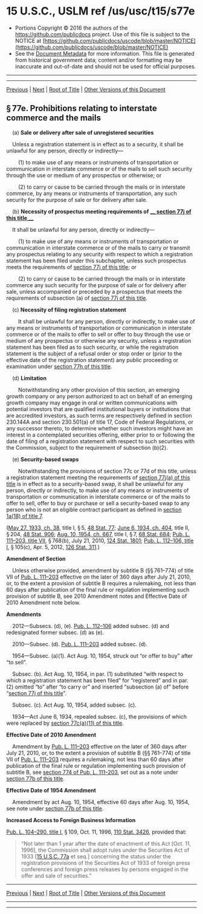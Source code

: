 ---
---

# 15 U.S.C., USLM ref /us/usc/t15/s77e

* Portions Copyright © 2016 the authors of the https://github.com/publicdocs project.
  Use of this file is subject to the NOTICE at [https://github.com/publicdocs/uscode/blob/master/NOTICE](https://github.com/publicdocs/uscode/blob/master/NOTICE)
* See the [Document Metadata](././../../../../..//README.md) for more information.
  This file is generated from historical government data; content and/or formatting may be inaccurate and out-of-date and should not be used for official purposes.

----------
----------

[Previous](./../../../../..//us/usc/t15/ch2A/schI/m__us_usc_t15_s77d–1.md) | [Next](./../../../../..//us/usc/t15/ch2A/schI/m__us_usc_t15_s77f.md) | [Root of Title](./../../../../../) | [Other Versions of this Document](https://publicdocs.github.io/go/links?ns=uslm&ref=%2Fus%2Fusc%2Ft15%2Fs77e)

## § 77e. Prohibitions relating to interstate commerce and the mails

    (a) __Sale or delivery after sale of unregistered securities__ 

    Unless a registration statement is in effect as to a security, it shall be unlawful for any person, directly or indirectly—

        (1) to make use of any means or instruments of transportation or communication in interstate commerce or of the mails to sell such security through the use or medium of any prospectus or otherwise; or

        (2) to carry or cause to be carried through the mails or in interstate commerce, by any means or instruments of transportation, any such security for the purpose of sale or for delivery after sale.

    (b) __Necessity of prospectus meeting requirements of__  __[__  __section 77j of this title__  __][/us/usc/t15/s77j]__ 

    It shall be unlawful for any person, directly or indirectly—

        (1) to make use of any means or instruments of transportation or communication in interstate commerce or of the mails to carry or transmit any prospectus relating to any security with respect to which a registration statement has been filed under this subchapter, unless such prospectus meets the requirements of [section 77j of this title][/us/usc/t15/s77j]; or

        (2) to carry or cause to be carried through the mails or in interstate commerce any such security for the purpose of sale or for delivery after sale, unless accompanied or preceded by a prospectus that meets the requirements of subsection (a) of [section 77j of this title][/us/usc/t15/s77j].

    (c) __Necessity of filing registration statement__ 

        It shall be unlawful for any person, directly or indirectly, to make use of any means or instruments of transportation or communication in interstate commerce or of the mails to offer to sell or offer to buy through the use or medium of any prospectus or otherwise any security, unless a registration statement has been filed as to such security, or while the registration statement is the subject of a refusal order or stop order or (prior to the effective date of the registration statement) any public proceeding or examination under [section 77h of this title][/us/usc/t15/s77h].

    (d) __Limitation__ 

        Notwithstanding any other provision of this section, an emerging growth company or any person authorized to act on behalf of an emerging growth company may engage in oral or written communications with potential investors that are qualified institutional buyers or institutions that are accredited investors, as such terms are respectively defined in section 230.144A and section 230.501(a) of title 17, Code of Federal Regulations, or any successor thereto, to determine whether such investors might have an interest in a contemplated securities offering, either prior to or following the date of filing of a registration statement with respect to such securities with the Commission, subject to the requirement of subsection (b)(2).

    (e) __Security-based swaps__ 

        Notwithstanding the provisions of section 77c or 77d of this title, unless a registration statement meeting the requirements of [section 77j(a) of this title][/us/usc/t15/s77j/a] is in effect as to a security-based swap, it shall be unlawful for any person, directly or indirectly, to make use of any means or instruments of transportation or communication in interstate commerce or of the mails to offer to sell, offer to buy or purchase or sell a security-based swap to any person who is not an eligible contract participant as defined in [section 1a(18) of title 7][/us/usc/t7/s1a/18].

([May 27, 1933, ch. 38][/us/act/1933-05-27/ch38], title I, § 5, [48 Stat. 77][/us/stat/48/77]; [June 6, 1934, ch. 404][/us/act/1934-06-06/ch404], title II, § 204, [48 Stat. 906][/us/stat/48/906]; [Aug. 10, 1954, ch. 667][/us/act/1954-08-10/ch667], title I, § 7, [68 Stat. 684][/us/stat/68/684]; [Pub. L. 111–203, title VII][/us/pl/111/203/tVII], § 768(b), July 21, 2010, [124 Stat. 1801][/us/stat/124/1801]; [Pub. L. 112–106, title I][/us/pl/112/106/tI], § 105(c), Apr. 5, 2012, [126 Stat. 311][/us/stat/126/311].)

 __Amendment of Section__ 

    Unless otherwise provided, amendment by subtitle B (§§ 761–774) of title VII of [Pub. L. 111–203][/us/pl/111/203] effective on the later of 360 days after July 21, 2010, or, to the extent a provision of subtitle B requires a rulemaking, not less than 60 days after publication of the final rule or regulation implementing such provision of subtitle B, see 2010 Amendment notes and Effective Date of 2010 Amendment note below.

 __Amendments__ 

    2012—Subsecs. (d), (e). [Pub. L. 112–106][/us/pl/112/106] added subsec. (d) and redesignated former subsec. (d) as (e).

    2010—Subsec. (d). [Pub. L. 111–203][/us/pl/111/203] added subsec. (d).

    1954—Subsec. (a)(1). Act Aug. 10, 1954, struck out “or offer to buy” after “to sell”.

    Subsec. (b). Act Aug. 10, 1954, in par. (1) substituted “with respect to which a registration statement has been filed” for “registered” and in par. (2) omitted “to” after “to carry or” and inserted “subsection (a) of” before “[section 77j of this title][/us/usc/t15/s77j]”.

    Subsec. (c). Act Aug. 10, 1954, added subsec. (c).

    1934—Act June 6, 1934, repealed subsec. (c), the provisions of which were replaced by [section 77c(a)(11) of this title][/us/usc/t15/s77c/a/11].

 __Effective Date of 2010 Amendment__ 

    Amendment by [Pub. L. 111–203][/us/pl/111/203] effective on the later of 360 days after July 21, 2010, or, to the extent a provision of subtitle B (§§ 761–774) of title VII of [Pub. L. 111–203][/us/pl/111/203] requires a rulemaking, not less than 60 days after publication of the final rule or regulation implementing such provision of subtitle B, see [section 774 of Pub. L. 111–203][/us/pl/111/203/s774], set out as a note under [section 77b of this title][/us/usc/t15/s77b].

 __Effective Date of 1954 Amendment__ 

    Amendment by act Aug. 10, 1954, effective 60 days after Aug. 10, 1954, see note under [section 77b of this title][/us/usc/t15/s77b].

 __Increased Access to Foreign Business Information__ 

[Pub. L. 104–290, title I][/us/pl/104/290/tI], § 109, Oct. 11, 1996, [110 Stat. 3426][/us/stat/110/3426], provided that: 

> “Not later than 1 year after the date of enactment of this Act \[Oct. 11, 1996\], the Commission shall adopt rules under the Securities Act of 1933 \[[15 U.S.C. 77a][/us/usc/t15/s77a] et seq.\] concerning the status under the registration provisions of the Securities Act of 1933 of foreign press conferences and foreign press releases by persons engaged in the offer and sale of securities.”

----------

[Previous](./../../../../..//us/usc/t15/ch2A/schI/m__us_usc_t15_s77d–1.md) | [Next](./../../../../..//us/usc/t15/ch2A/schI/m__us_usc_t15_s77f.md) | [Root of Title](./../../../../../) | [Other Versions of this Document](https://publicdocs.github.io/go/links?ns=uslm&ref=%2Fus%2Fusc%2Ft15%2Fs77e)

----------
----------

[/us/usc/t15/s77j]: https://publicdocs.github.io/go/links?ns=uslm&ref=%2Fus%2Fusc%2Ft15%2Fs77j
[/us/usc/t15/s77j]: https://publicdocs.github.io/go/links?ns=uslm&ref=%2Fus%2Fusc%2Ft15%2Fs77j
[/us/usc/t15/s77j]: https://publicdocs.github.io/go/links?ns=uslm&ref=%2Fus%2Fusc%2Ft15%2Fs77j
[/us/usc/t15/s77h]: https://publicdocs.github.io/go/links?ns=uslm&ref=%2Fus%2Fusc%2Ft15%2Fs77h
[/us/usc/t15/s77j/a]: https://publicdocs.github.io/go/links?ns=uslm&ref=%2Fus%2Fusc%2Ft15%2Fs77j%2Fa
[/us/usc/t7/s1a/18]: https://publicdocs.github.io/go/links?ns=uslm&ref=%2Fus%2Fusc%2Ft7%2Fs1a%2F18
[/us/act/1933-05-27/ch38]: https://publicdocs.github.io/go/links?ns=uslm&ref=%2Fus%2Fact%2F1933-05-27%2Fch38
[/us/stat/48/77]: https://publicdocs.github.io/go/links?ns=uslm&ref=%2Fus%2Fstat%2F48%2F77
[/us/act/1934-06-06/ch404]: https://publicdocs.github.io/go/links?ns=uslm&ref=%2Fus%2Fact%2F1934-06-06%2Fch404
[/us/stat/48/906]: https://publicdocs.github.io/go/links?ns=uslm&ref=%2Fus%2Fstat%2F48%2F906
[/us/act/1954-08-10/ch667]: https://publicdocs.github.io/go/links?ns=uslm&ref=%2Fus%2Fact%2F1954-08-10%2Fch667
[/us/stat/68/684]: https://publicdocs.github.io/go/links?ns=uslm&ref=%2Fus%2Fstat%2F68%2F684
[/us/pl/111/203/tVII]: https://publicdocs.github.io/go/links?ns=uslm&ref=%2Fus%2Fpl%2F111%2F203%2FtVII
[/us/stat/124/1801]: https://publicdocs.github.io/go/links?ns=uslm&ref=%2Fus%2Fstat%2F124%2F1801
[/us/pl/112/106/tI]: https://publicdocs.github.io/go/links?ns=uslm&ref=%2Fus%2Fpl%2F112%2F106%2FtI
[/us/stat/126/311]: https://publicdocs.github.io/go/links?ns=uslm&ref=%2Fus%2Fstat%2F126%2F311
[/us/pl/111/203]: https://publicdocs.github.io/go/links?ns=uslm&ref=%2Fus%2Fpl%2F111%2F203
[/us/pl/112/106]: https://publicdocs.github.io/go/links?ns=uslm&ref=%2Fus%2Fpl%2F112%2F106
[/us/pl/111/203]: https://publicdocs.github.io/go/links?ns=uslm&ref=%2Fus%2Fpl%2F111%2F203
[/us/usc/t15/s77j]: https://publicdocs.github.io/go/links?ns=uslm&ref=%2Fus%2Fusc%2Ft15%2Fs77j
[/us/usc/t15/s77c/a/11]: https://publicdocs.github.io/go/links?ns=uslm&ref=%2Fus%2Fusc%2Ft15%2Fs77c%2Fa%2F11
[/us/pl/111/203]: https://publicdocs.github.io/go/links?ns=uslm&ref=%2Fus%2Fpl%2F111%2F203
[/us/pl/111/203]: https://publicdocs.github.io/go/links?ns=uslm&ref=%2Fus%2Fpl%2F111%2F203
[/us/pl/111/203/s774]: https://publicdocs.github.io/go/links?ns=uslm&ref=%2Fus%2Fpl%2F111%2F203%2Fs774
[/us/usc/t15/s77b]: https://publicdocs.github.io/go/links?ns=uslm&ref=%2Fus%2Fusc%2Ft15%2Fs77b
[/us/usc/t15/s77b]: https://publicdocs.github.io/go/links?ns=uslm&ref=%2Fus%2Fusc%2Ft15%2Fs77b
[/us/pl/104/290/tI]: https://publicdocs.github.io/go/links?ns=uslm&ref=%2Fus%2Fpl%2F104%2F290%2FtI
[/us/stat/110/3426]: https://publicdocs.github.io/go/links?ns=uslm&ref=%2Fus%2Fstat%2F110%2F3426
[/us/usc/t15/s77a]: https://publicdocs.github.io/go/links?ns=uslm&ref=%2Fus%2Fusc%2Ft15%2Fs77a


